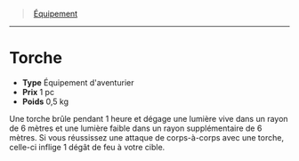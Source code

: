 ﻿---
!EquipmentItem
Type: Équipement d'aventurier
Price: 1 pc
Weight: 0,5 kg
Id: equipment_hd.md#torche
ParentLink: equipment_hd.md#Équipement
Name: Torche
ParentName: Équipement
NameLevel: 1
Attributes:
  Name: Torche
  Markdown: >+
    # <!--Name-->Torche<!--/Name-->


    - **Type** <!--Type-->Équipement d'aventurier<!--/Type-->

    - **Prix** <!--Price-->1 pc<!--/Price-->

    - **Poids** <!--Weight-->0,5 kg<!--/Weight-->


    Une torche brûle pendant 1 heure et dégage une lumière vive dans un rayon de 6 mètres et une lumière faible dans un rayon supplémentaire de 6 mètres. Si vous réussissez une attaque de corps-à-corps avec une torche, celle-ci inflige 1 dégât de feu à votre cible.

  Type: Équipement d'aventurier
  Price: 1 pc
  Weight: 0,5 kg
AttributesDictionary: >+
  Name: Torche

  Markdown: >+

    # <!--Name-->Torche<!--/Name-->





    - **Type** <!--Type-->Équipement d'aventurier<!--/Type-->



    - **Prix** <!--Price-->1 pc<!--/Price-->



    - **Poids** <!--Weight-->0,5 kg<!--/Weight-->





    Une torche brûle pendant 1 heure et dégage une lumière vive dans un rayon de 6 mètres et une lumière faible dans un rayon supplémentaire de 6 mètres. Si vous réussissez une attaque de corps-à-corps avec une torche, celle-ci inflige 1 dégât de feu à votre cible.



  Type: Équipement d'aventurier

  Price: 1 pc

  Weight: 0,5 kg

---
> [Équipement](hd_equipment.md)

---

# Torche

- **Type** Équipement d'aventurier
- **Prix** 1 pc
- **Poids** 0,5 kg

Une torche brûle pendant 1 heure et dégage une lumière vive dans un rayon de 6 mètres et une lumière faible dans un rayon supplémentaire de 6 mètres. Si vous réussissez une attaque de corps-à-corps avec une torche, celle-ci inflige 1 dégât de feu à votre cible.

